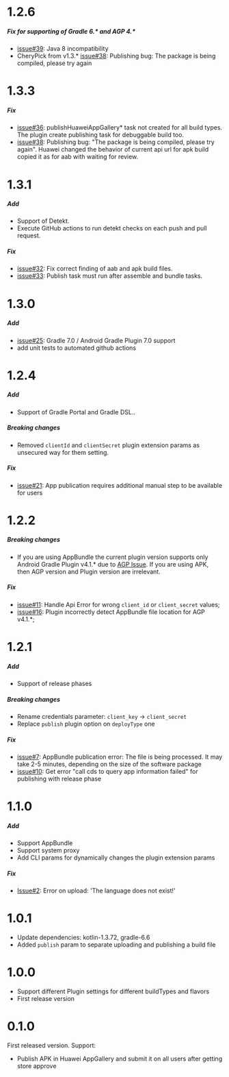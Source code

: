 # 1.2.6

##### Fix for supporting of Gradle 6.* and AGP 4.*
* [issue#39](https://github.com/cianru/huawei-publish-gradle-plugin/issues/39):
  Java 8 incompatibility
* CheryPick from v1.3.* [issue#38](https://github.com/cianru/huawei-publish-gradle-plugin/issues/38):
  Publishing bug: The package is being compiled, please try again

# 1.3.3

##### Fix
* [issue#36](https://github.com/cianru/huawei-publish-gradle-plugin/issues/36):
  publishHuaweiAppGallery* task not created for all build types. 
  The plugin create publishing task for debuggable build too.
* [issue#38](https://github.com/cianru/huawei-publish-gradle-plugin/issues/38):
  Publishing bug: "The package is being compiled, please try again".
  Huawei changed the behavior of current api url for apk build copied it as for aab with waiting for review.
  
# 1.3.1

##### Add
* Support of Detekt.
* Execute GitHub actions to run detekt checks on each push and pull request.

##### Fix
* [issue#32](https://github.com/cianru/huawei-publish-gradle-plugin/issues/32):
  Fix correct finding of aab and apk build files.
* [issue#33](https://github.com/cianru/huawei-publish-gradle-plugin/issues/33):
  Publish task must run after assemble and bundle tasks.

# 1.3.0

##### Add
* [issue#25](https://github.com/cianru/huawei-publish-gradle-plugin/issues/25):
Gradle 7.0 / Android Gradle Plugin 7.0 support
* add unit tests to automated github actions

# 1.2.4

##### Add
* Support of Gradle Portal and Gradle DSL..

##### Breaking changes
* Removed `clientId` and `clientSecret` plugin extension params as unsecured way for them setting.

##### Fix
* [issue#21](https://github.com/cianru/huawei-publish-gradle-plugin/issues/21):
App publication requires additional manual step to be available for users

# 1.2.2

##### Breaking changes
* If you are using AppBundle the current plugin version supports only Android Gradle Plugin v4.1.* due to
[AGP Issue](https://issuetracker.google.com/issues/109918868/). If you are using APK, then AGP version and Plugin version are irrelevant.

##### Fix
* [issue#11](https://github.com/cianru/huawei-publish-gradle-plugin/issues11): Handle Api Error for wrong `client_id` or `client_secret` values;
* [issue#16](https://github.com/cianru/huawei-publish-gradle-plugin/issues16): Plugin incorrectly detect AppBundle file location for AGP v4.1.*;

# 1.2.1

##### Add
* Support of release phases

##### Breaking changes
* Rename credentials parameter: `client_key` -> `client_secret`
* Replace `publish` plugin option on `deployType` one

##### Fix
* [issue#7](https://github.com/cianru/huawei-publish-gradle-plugin/issues/7):
AppBundle publication error: The file is being processed. It may take 2-5 minutes, depending on the size of the software package
* [issue#10](https://github.com/cianru/huawei-publish-gradle-plugin/issues/10):
Get error "call cds to query app information failed" for publishing with release phase

# 1.1.0

##### Add
* Support AppBundle
* Support system proxy
* Add CLI params for dynamically changes the plugin extension params

##### Fix
* [Issue#2](https://github.com/cianru/huawei-publish-gradle-plugin/issues/2):
Error on upload: 'The language does not exist!'

# 1.0.1

* Update dependencies: kotlin-1.3.72, gradle-6.6
* Added `publish` param to separate uploading and publishing a build file

# 1.0.0

* Support different Plugin settings for different buildTypes and flavors
* First release version

# 0.1.0

First released version. Support:
* Publish APK in Huawei AppGallery and submit it on all users after getting store approve

